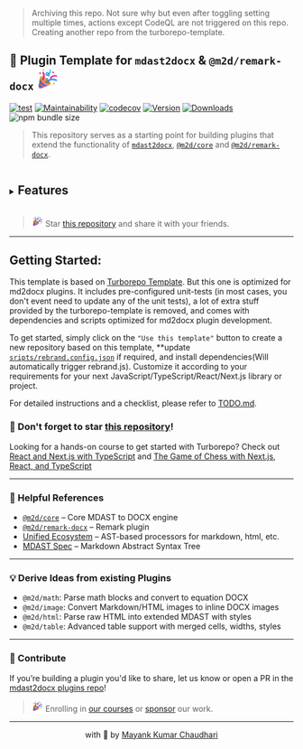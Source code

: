 > Archiving this repo. Not sure why but even after toggling setting multiple times, actions except CodeQL are not triggered on this repo. Creating another repo from the turborepo-template.


## 🧩 Plugin Template for `mdast2docx` & `@m2d/remark-docx` <img src="https://raw.githubusercontent.com/mayank1513/mayank1513/main/popper.png" style="height: 40px"/>

[![test](https://github.com/md2docx/md2docx-plugin-template/actions/workflows/test.yml/badge.svg)](https://github.com/md2docx/md2docx-plugin-template/actions/workflows/test.yml) [![Maintainability](https://api.codeclimate.com/v1/badges/aa896ec14c570f3bb274/maintainability)](https://codeclimate.com/github/md2docx/md2docx-plugin-template/maintainability) [![codecov](https://codecov.io/gh/md2docx/md2docx-plugin-template/graph/badge.svg)](https://codecov.io/gh/md2docx/md2docx-plugin-template) [![Version](https://img.shields.io/npm/v/@m2d/emoji.svg?colorB=green)](https://www.npmjs.com/package/@m2d/emoji) [![Downloads](https://img.jsdelivr.com/img.shields.io/npm/d18m/@m2d/emoji.svg)](https://www.npmjs.com/package/@m2d/emoji) ![npm bundle size](https://img.shields.io/bundlephobia/minzip/@m2d/emoji)

> This repository serves as a starting point for building plugins that extend the functionality of [`mdast2docx`](https://www.npmjs.com/package/mdast2docx), [`@m2d/core`](https://www.npmjs.com/package/@m2d/core) and [`@m2d/remark-docx`](https://www.npmjs.com/package/@m2d/remark-docx).

<details>
<summary style="cursor:pointer"><h2 style="display:inline-block">Features</h2></summary>

This template offers the following pre-configured features. Additionally, your repository will automatically be re-branded with the help of workflows and post-install scripts.

✅ Monorepo powered by Turborepo and GitHub actions for automating building, testing, and deploying your plugin library

✅ Examples with Next.js, and Vite to showcase how your library can be utilized, also helps in quick manual testing

✅ Examples pre-configured for Light/Dark theme based on user preference

✅ Examples ready to be deployed to Vercel

✅ Code of Conduct and contributing files, ready for customization

✅ Prettier and linter configured according to modern best practices (Feel free to add your flavor)

✅ Recommended VSCode extensions - Prettier and [Kanban board](https://github.com/mayank1513/vscode-extension-trello-kanban-board) for code formatting and project management directly within your IDE

✅ Test setup with Vitest - A modern and fast testing framework supporting Jest-like APIs

✅ Workflows to automate testing on every pull-request or code push event

✅ Workflow to automatically publish and create GitHub releases when you update your library's `package.json` file.

✅ Workflow to automatically rebrand the entire template based on your repository name. (Refer [TODO.md](./TODO.md))

✅ Plus, this repo includes a quick checklist for configuring Codecov and other badges, setting up your docs website on GitHub pages, and more. See [Checklist](./TODO.md) or open TKB(Workspace) if you have installed the Trello-Kanban-Board extension.

</details>

> <img src="https://raw.githubusercontent.com/mayank1513/mayank1513/main/popper.png" style="height: 20px"/> Star [this repository](https://github.com/md2docx/md2docx-plugin-template) and share it with your friends.

---

## Getting Started:

This template is based on [Turborepo Template](https://github.com/react18-tools/turborepo-template/). But this one is optimized for md2docx plugins. It includes pre-configured unit-tests (in most cases, you don't event need to update any of the unit tests), a lot of extra stuff provided by the turborepo-template is removed, and comes with dependencies and scripts optimized for md2docx plugin development.

To get started, simply click on the `"Use this template"` button to create a new repository based on this template, \*\*update [`sripts/rebrand.config.json`](./scripts/rebrand.config.json) if required, and install dependencies(Will automatically trigger rebrand.js). Customize it according to your requirements for your next JavaScript/TypeScript/React/Next.js library or project.

For detailed instructions and a checklist, please refer to [TODO.md](./TODO.md).

### 🤩 Don't forget to star [this repository](https://github.com/react18-tools/turborepo-template)!

Looking for a hands-on course to get started with Turborepo? Check out [React and Next.js with TypeScript](https://mayank-chaudhari.vercel.app/courses/react-and-next-js-with-typescript) and [The Game of Chess with Next.js, React, and TypeScript](https://www.udemy.com/course/game-of-chess-with-nextjs-react-and-typescript/?referralCode=851A28F10B254A8523FE)

---

### 🧰 Helpful References

- [`@m2d/core`](https://www.npmjs.com/package/@m2d/core) – Core MDAST to DOCX engine
- [`@m2d/remark-docx`](https://www.npmjs.com/package/@m2d/remark-docx) – Remark plugin
- [Unified Ecosystem](https://unifiedjs.com) – AST-based processors for markdown, html, etc.
- [MDAST Spec](https://github.com/syntax-tree/mdast) – Markdown Abstract Syntax Tree

---

### 💡 Derive Ideas from existing Plugins

- `@m2d/math`: Parse math blocks and convert to equation DOCX
- `@m2d/image`: Convert Markdown/HTML images to inline DOCX images
- `@m2d/html`: Parse raw HTML into extended MDAST with styles
- `@m2d/table`: Advanced table support with merged cells, widths, styles

---

### 🙌 Contribute

If you’re building a plugin you'd like to share, let us know or open a PR in the [mdast2docx plugins repo](https://github.com/m2djs/mdast2docx)!

> <img src="https://raw.githubusercontent.com/mayank1513/mayank1513/main/popper.png" style="height: 20px"/> Enrolling in [our courses](https://mayank-chaudhari.vercel.app/courses) or [sponsor](https://github.com/sponsors/mayank1513) our work.

<hr />

<p align="center" style="text-align:center">with 💖 by <a href="https://mayank-chaudhari.vercel.app" target="_blank">Mayank Kumar Chaudhari</a></p>
